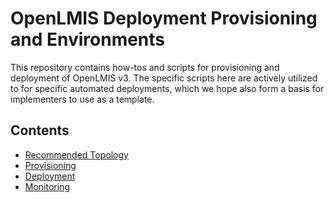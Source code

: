 # OpenLMIS Deployment Provisioning and Environments
This repository contains how-tos and scripts for provisioning and deployment of OpenLMIS v3.  The specific scripts here
are actively utilized to for specific automated deployments, which we hope also form a basis for implementers to use as a template. 

## Contents

* [Recommended Topology](deploymentTopology.md)
* [Provisioning](provision/README.md)
* [Deployment](deployment/README.md)
* [Monitoring](monitoring/README.md)
